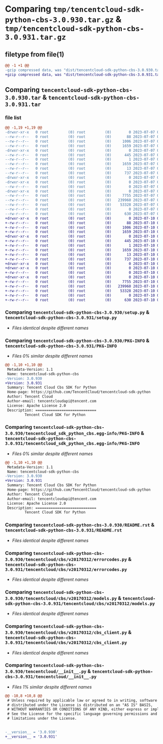 # Comparing `tmp/tencentcloud-sdk-python-cbs-3.0.930.tar.gz` & `tmp/tencentcloud-sdk-python-cbs-3.0.931.tar.gz`

## filetype from file(1)

```diff
@@ -1 +1 @@
-gzip compressed data, was "dist/tencentcloud-sdk-python-cbs-3.0.930.tar", last modified: Fri Jul  7 00:18:25 2023, max compression
+gzip compressed data, was "dist/tencentcloud-sdk-python-cbs-3.0.931.tar", last modified: Mon Jul 10 00:32:23 2023, max compression
```

## Comparing `tencentcloud-sdk-python-cbs-3.0.930.tar` & `tencentcloud-sdk-python-cbs-3.0.931.tar`

### file list

```diff
@@ -1,19 +1,19 @@
-drwxr-xr-x   0 root         (0) root         (0)        0 2023-07-07 00:18:25.000000 tencentcloud-sdk-python-cbs-3.0.930/
--rw-r--r--   0 root         (0) root         (0)       88 2023-07-07 00:18:25.000000 tencentcloud-sdk-python-cbs-3.0.930/setup.cfg
--rw-r--r--   0 root         (0) root         (0)     1006 2023-07-07 00:18:25.000000 tencentcloud-sdk-python-cbs-3.0.930/setup.py
--rw-r--r--   0 root         (0) root         (0)     1659 2023-07-07 00:18:25.000000 tencentcloud-sdk-python-cbs-3.0.930/PKG-INFO
-drwxr-xr-x   0 root         (0) root         (0)        0 2023-07-07 00:18:25.000000 tencentcloud-sdk-python-cbs-3.0.930/tencentcloud_sdk_python_cbs.egg-info/
--rw-r--r--   0 root         (0) root         (0)      445 2023-07-07 00:18:25.000000 tencentcloud-sdk-python-cbs-3.0.930/tencentcloud_sdk_python_cbs.egg-info/SOURCES.txt
--rw-r--r--   0 root         (0) root         (0)        1 2023-07-07 00:18:25.000000 tencentcloud-sdk-python-cbs-3.0.930/tencentcloud_sdk_python_cbs.egg-info/dependency_links.txt
--rw-r--r--   0 root         (0) root         (0)     1659 2023-07-07 00:18:25.000000 tencentcloud-sdk-python-cbs-3.0.930/tencentcloud_sdk_python_cbs.egg-info/PKG-INFO
--rw-r--r--   0 root         (0) root         (0)       13 2023-07-07 00:18:25.000000 tencentcloud-sdk-python-cbs-3.0.930/tencentcloud_sdk_python_cbs.egg-info/top_level.txt
--rw-r--r--   0 root         (0) root         (0)      737 2023-07-07 00:18:25.000000 tencentcloud-sdk-python-cbs-3.0.930/README.rst
-drwxr-xr-x   0 root         (0) root         (0)        0 2023-07-07 00:18:25.000000 tencentcloud-sdk-python-cbs-3.0.930/tencentcloud/
-drwxr-xr-x   0 root         (0) root         (0)        0 2023-07-07 00:18:25.000000 tencentcloud-sdk-python-cbs-3.0.930/tencentcloud/cbs/
--rw-r--r--   0 root         (0) root         (0)        0 2023-07-07 00:18:25.000000 tencentcloud-sdk-python-cbs-3.0.930/tencentcloud/cbs/__init__.py
-drwxr-xr-x   0 root         (0) root         (0)        0 2023-07-07 00:18:25.000000 tencentcloud-sdk-python-cbs-3.0.930/tencentcloud/cbs/v20170312/
--rw-r--r--   0 root         (0) root         (0)     7755 2023-07-07 00:18:25.000000 tencentcloud-sdk-python-cbs-3.0.930/tencentcloud/cbs/v20170312/errorcodes.py
--rw-r--r--   0 root         (0) root         (0)   239960 2023-07-07 00:18:25.000000 tencentcloud-sdk-python-cbs-3.0.930/tencentcloud/cbs/v20170312/models.py
--rw-r--r--   0 root         (0) root         (0)    53328 2023-07-07 00:18:25.000000 tencentcloud-sdk-python-cbs-3.0.930/tencentcloud/cbs/v20170312/cbs_client.py
--rw-r--r--   0 root         (0) root         (0)        0 2023-07-07 00:18:25.000000 tencentcloud-sdk-python-cbs-3.0.930/tencentcloud/cbs/v20170312/__init__.py
--rw-r--r--   0 root         (0) root         (0)      630 2023-07-07 00:18:25.000000 tencentcloud-sdk-python-cbs-3.0.930/tencentcloud/__init__.py
+drwxr-xr-x   0 root         (0) root         (0)        0 2023-07-10 00:32:23.000000 tencentcloud-sdk-python-cbs-3.0.931/
+-rw-r--r--   0 root         (0) root         (0)       88 2023-07-10 00:32:23.000000 tencentcloud-sdk-python-cbs-3.0.931/setup.cfg
+-rw-r--r--   0 root         (0) root         (0)     1006 2023-07-10 00:32:23.000000 tencentcloud-sdk-python-cbs-3.0.931/setup.py
+-rw-r--r--   0 root         (0) root         (0)     1659 2023-07-10 00:32:23.000000 tencentcloud-sdk-python-cbs-3.0.931/PKG-INFO
+drwxr-xr-x   0 root         (0) root         (0)        0 2023-07-10 00:32:23.000000 tencentcloud-sdk-python-cbs-3.0.931/tencentcloud_sdk_python_cbs.egg-info/
+-rw-r--r--   0 root         (0) root         (0)      445 2023-07-10 00:32:23.000000 tencentcloud-sdk-python-cbs-3.0.931/tencentcloud_sdk_python_cbs.egg-info/SOURCES.txt
+-rw-r--r--   0 root         (0) root         (0)        1 2023-07-10 00:32:23.000000 tencentcloud-sdk-python-cbs-3.0.931/tencentcloud_sdk_python_cbs.egg-info/dependency_links.txt
+-rw-r--r--   0 root         (0) root         (0)     1659 2023-07-10 00:32:23.000000 tencentcloud-sdk-python-cbs-3.0.931/tencentcloud_sdk_python_cbs.egg-info/PKG-INFO
+-rw-r--r--   0 root         (0) root         (0)       13 2023-07-10 00:32:23.000000 tencentcloud-sdk-python-cbs-3.0.931/tencentcloud_sdk_python_cbs.egg-info/top_level.txt
+-rw-r--r--   0 root         (0) root         (0)      737 2023-07-10 00:32:23.000000 tencentcloud-sdk-python-cbs-3.0.931/README.rst
+drwxr-xr-x   0 root         (0) root         (0)        0 2023-07-10 00:32:23.000000 tencentcloud-sdk-python-cbs-3.0.931/tencentcloud/
+drwxr-xr-x   0 root         (0) root         (0)        0 2023-07-10 00:32:23.000000 tencentcloud-sdk-python-cbs-3.0.931/tencentcloud/cbs/
+-rw-r--r--   0 root         (0) root         (0)        0 2023-07-10 00:32:23.000000 tencentcloud-sdk-python-cbs-3.0.931/tencentcloud/cbs/__init__.py
+drwxr-xr-x   0 root         (0) root         (0)        0 2023-07-10 00:32:23.000000 tencentcloud-sdk-python-cbs-3.0.931/tencentcloud/cbs/v20170312/
+-rw-r--r--   0 root         (0) root         (0)     7755 2023-07-10 00:32:23.000000 tencentcloud-sdk-python-cbs-3.0.931/tencentcloud/cbs/v20170312/errorcodes.py
+-rw-r--r--   0 root         (0) root         (0)   239960 2023-07-10 00:32:23.000000 tencentcloud-sdk-python-cbs-3.0.931/tencentcloud/cbs/v20170312/models.py
+-rw-r--r--   0 root         (0) root         (0)    53328 2023-07-10 00:32:23.000000 tencentcloud-sdk-python-cbs-3.0.931/tencentcloud/cbs/v20170312/cbs_client.py
+-rw-r--r--   0 root         (0) root         (0)        0 2023-07-10 00:32:23.000000 tencentcloud-sdk-python-cbs-3.0.931/tencentcloud/cbs/v20170312/__init__.py
+-rw-r--r--   0 root         (0) root         (0)      630 2023-07-10 00:32:23.000000 tencentcloud-sdk-python-cbs-3.0.931/tencentcloud/__init__.py
```

### Comparing `tencentcloud-sdk-python-cbs-3.0.930/setup.py` & `tencentcloud-sdk-python-cbs-3.0.931/setup.py`

 * *Files identical despite different names*

### Comparing `tencentcloud-sdk-python-cbs-3.0.930/PKG-INFO` & `tencentcloud-sdk-python-cbs-3.0.931/PKG-INFO`

 * *Files 0% similar despite different names*

```diff
@@ -1,10 +1,10 @@
 Metadata-Version: 1.1
 Name: tencentcloud-sdk-python-cbs
-Version: 3.0.930
+Version: 3.0.931
 Summary: Tencent Cloud Cbs SDK for Python
 Home-page: https://github.com/TencentCloud/tencentcloud-sdk-python
 Author: Tencent Cloud
 Author-email: tencentcloudapi@tencent.com
 License: Apache License 2.0
 Description: ============================
         Tencent Cloud SDK for Python
```

### Comparing `tencentcloud-sdk-python-cbs-3.0.930/tencentcloud_sdk_python_cbs.egg-info/PKG-INFO` & `tencentcloud-sdk-python-cbs-3.0.931/tencentcloud_sdk_python_cbs.egg-info/PKG-INFO`

 * *Files 0% similar despite different names*

```diff
@@ -1,10 +1,10 @@
 Metadata-Version: 1.1
 Name: tencentcloud-sdk-python-cbs
-Version: 3.0.930
+Version: 3.0.931
 Summary: Tencent Cloud Cbs SDK for Python
 Home-page: https://github.com/TencentCloud/tencentcloud-sdk-python
 Author: Tencent Cloud
 Author-email: tencentcloudapi@tencent.com
 License: Apache License 2.0
 Description: ============================
         Tencent Cloud SDK for Python
```

### Comparing `tencentcloud-sdk-python-cbs-3.0.930/README.rst` & `tencentcloud-sdk-python-cbs-3.0.931/README.rst`

 * *Files identical despite different names*

### Comparing `tencentcloud-sdk-python-cbs-3.0.930/tencentcloud/cbs/v20170312/errorcodes.py` & `tencentcloud-sdk-python-cbs-3.0.931/tencentcloud/cbs/v20170312/errorcodes.py`

 * *Files identical despite different names*

### Comparing `tencentcloud-sdk-python-cbs-3.0.930/tencentcloud/cbs/v20170312/models.py` & `tencentcloud-sdk-python-cbs-3.0.931/tencentcloud/cbs/v20170312/models.py`

 * *Files identical despite different names*

### Comparing `tencentcloud-sdk-python-cbs-3.0.930/tencentcloud/cbs/v20170312/cbs_client.py` & `tencentcloud-sdk-python-cbs-3.0.931/tencentcloud/cbs/v20170312/cbs_client.py`

 * *Files identical despite different names*

### Comparing `tencentcloud-sdk-python-cbs-3.0.930/tencentcloud/__init__.py` & `tencentcloud-sdk-python-cbs-3.0.931/tencentcloud/__init__.py`

 * *Files 1% similar despite different names*

```diff
@@ -10,8 +10,8 @@
 # Unless required by applicable law or agreed to in writing, software
 # distributed under the License is distributed on an "AS IS" BASIS,
 # WITHOUT WARRANTIES OR CONDITIONS OF ANY KIND, either express or implied.
 # See the License for the specific language governing permissions and
 # limitations under the License.
 
 
-__version__ = '3.0.930'
+__version__ = '3.0.931'
```


